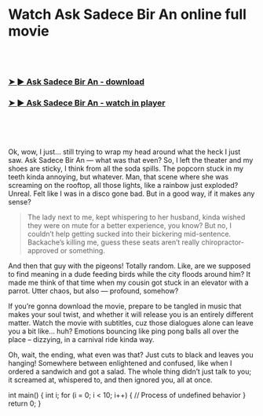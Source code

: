 <h1>Watch Ask Sadece Bir An online full movie</h1>


<br><br>

<h3><a href="https://Pauls-flatwonhandlu1988.github.io/gzjdbfbwle/">➤ ► Ask Sadece Bir An - download</a></h3> 
<h3><a href="https://Pauls-flatwonhandlu1988.github.io/gzjdbfbwle/">➤ ► Ask Sadece Bir An - watch in player</a></h3>


<br><br><br>


Ok, wow, I just... still trying to wrap my head around what the heck I just saw. Ask Sadece Bir An — what was that even? So, I left the theater and my shoes are sticky, I think from all the soda spills. The popcorn stuck in my teeth kinda annoying, but whatever. Man, that scene where she was screaming on the rooftop, all those lights, like a rainbow just exploded? Unreal. Felt like I was in a disco gone bad. But in a good way, if it makes any sense?

> The lady next to me, kept whispering to her husband, kinda wished they were on mute for a better experience, you know? But no, I couldn’t help getting sucked into their bickering mid-sentence. Backache’s killing me, guess these seats aren’t really chiropractor-approved or something.

And then that guy with the pigeons! Totally random. Like, are we supposed to find meaning in a dude feeding birds while the city floods around him? It made me think of that time when my cousin got stuck in an elevator with a parrot. Utter chaos, but also — profound, somehow?

If you’re gonna download the movie, prepare to be tangled in music that makes your soul twist, and whether it will release you is an entirely different matter. Watch the movie with subtitles, cuz those dialogues alone can leave you a bit like... huh? Emotions bouncing like ping pong balls all over the place – dizzying, in a carnival ride kinda way.

Oh, wait, the ending, what even was that? Just cuts to black and leaves you hanging! Somewhere between enlightened and confused, like when I ordered a sandwich and got a salad. The whole thing didn’t just talk to you; it screamed at, whispered to, and then ignored you, all at once.

int main() {
    int i;
    for (i = 0; i < 10; i++) {
        // Process of undefined behavior 
    }
    return 0;
}

